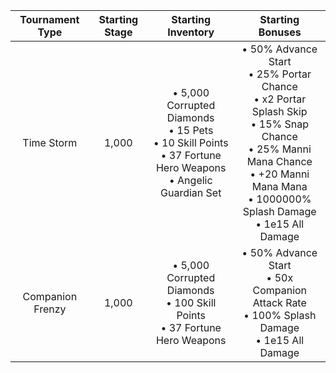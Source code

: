 |Tournament Type|Starting Stage|Starting Inventory|Starting Bonuses|
|:-:|:-:|:-:|:-:|
|Time Storm|1,000|• 5,000 Corrupted Diamonds<br/>• 15 Pets<br/>• 10 Skill Points<br/>• 37 Fortune Hero Weapons<br/>• Angelic Guardian Set|• 50% Advance Start<br/>• 25% Portar Chance<br/>• x2 Portar Splash Skip<br/>• 15% Snap Chance<br/>• 25% Manni Mana Chance<br/>• +20 Manni Mana Mana<br/>• 1000000% Splash Damage<br/>• 1e15 All Damage|
|Companion Frenzy|1,000|• 5,000 Corrupted Diamonds<br/>• 100 Skill Points<br/>• 37 Fortune Hero Weapons|• 50% Advance Start<br/>• 50x Companion Attack Rate<br/>• 100% Splash Damage<br/>• 1e15 All Damage|
